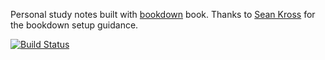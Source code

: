 Personal study notes built with [bookdown](https://bookdown.org/home/about.html) book. Thanks to [Sean Kross](http://seankross.com/2016/11/17/How-to-Start-a-Bookdown-Book.html) for the bookdown setup guidance.

[![Build Status](https://travis-ci.org/James-SR/BI-Notes.svg?branch=master)](https://travis-ci.org/James-SR/BI-Notes)
